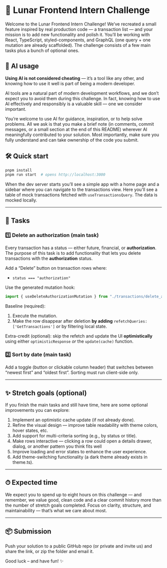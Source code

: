 # 🚀 Lunar Frontend Intern Challenge

Welcome to the Lunar Frontend Intern Challenge! We’ve recreated a small feature inspired by real production code — a transaction list — and your mission is to add new functionality and polish it. You’ll be working with React, TypeScript, styled-components, and GraphQL (one query + one mutation are already scaffolded). The challenge consists of a few main tasks plus a bunch of optional ones.

## 🤖 AI usage

**Using AI is not considered cheating** — it’s a tool like any other, and knowing how to use it well is part of being a modern developer.

AI tools are a natural part of modern development workflows, and we don’t expect you to avoid them during this challenge. In fact, knowing how to use AI effectively and responsibly is a valuable skill — one we consider important.

You’re welcome to use AI for guidance, inspiration, or to help solve problems. All we ask is that you make a brief note (in comments, commit messages, or a small section at the end of this README) wherever AI meaningfully contributed to your solution. Most importantly, make sure you fully understand and can take ownership of the code you submit.

## 🛠 Quick start

```bash
pnpm install
pnpm run start  # opens http://localhost:3000
```

When the dev server starts you’ll see a simple app with a home page and a sidebar where you can navigate to the transactions view. Here you'll see a table of mock transactions fetched with `useTransactionsQuery`. The data is mocked locally.

---

## 🚩 Tasks

### 1️⃣ Delete an authorization (main task)

Every transaction has a status — either future, financial, or **authorization**. The purpose of this task is to add functionality that lets you delete transactions with the **authorization** status.

Add a “Delete” button on transaction rows where:

- `status === "authorization"`

Use the generated mutation hook:

```ts
import { useDeleteAuthorizationMutation } from "./transactions/delete_authorization";
```

Baseline (required):

1. Execute the mutation.
2. Make the row disappear after deletion **by adding** `refetchQueries: ['GetTransactions']` _or_ by filtering local state.

Extra-credit (optional): skip the refetch and update the UI **optimistically** using either `optimisticResponse` _or_ the `update(cache)` function.

### 2️⃣ Sort by date (main task)

Add a toggle (button or clickable column header) that switches between “newest first” and “oldest first”. Sorting must run client-side only.

---

## ✨ Stretch goals (optional)

If you finish the main tasks and still have time, here are some optional improvements you can explore:

1. Implement an optimistic cache update (if not already done).
2. Refine the visual design — improve table readability with theme colors, hover states, etc.
3. Add support for multi-criteria sorting (e.g., by status or title).
4. Make rows interactive — clicking a row could open a details drawer, dialog, or another pattern you think fits well
5. Improve loading and error states to enhance the user experience.
6. Add theme-switching functionality (a dark theme already exists in theme.ts).

---

## ⏱ Expected time

We expect you to spend up to eight hours on this challenge — and remember, we value good, clean code and a clear commit history more than the number of stretch goals completed. Focus on clarity, structure, and maintainability — that’s what we care about most.

---

## 📦 Submission

Push your solution to a public GitHub repo (or private and invite us) and share the link, or zip the folder and email it.

Good luck – and have fun! ✨
